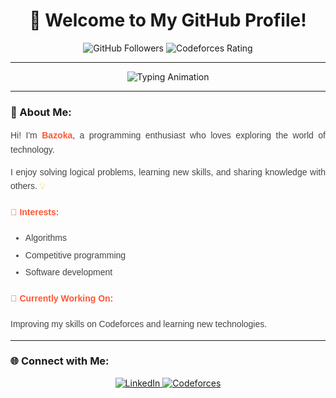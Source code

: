 <h1 align="center">👋 Welcome to My GitHub Profile!</h1>

<p align="center">
  <img src="https://img.shields.io/github/followers/Bazoka?label=Followers&style=social" alt="GitHub Followers">
  <img src="https://img.shields.io/badge/Codeforces-814-orange" alt="Codeforces Rating">
</p>

---

<p align="center">
  <img src="https://readme-typing-svg.herokuapp.com?font=Fira+Code&weight=600&size=20&duration=3000&pause=500&color=FF5733&center=true&width=500&lines=💻+Passionate+about+Programming;🎯+Enjoys+Solving+Complex+Problems;🚀+Always+Learning+Something+New!" alt="Typing Animation">
</p>

---

### 🌟 About Me:
<div style="font-family: 'Arial', sans-serif; font-size: 14px; line-height: 1.6; text-align: justify; color: #444;">
  <p>Hi! I'm <b style="color: #FF5733;">Bazoka</b>, a programming enthusiast who loves exploring the world of technology.</p>
  <p>I enjoy solving logical problems, learning new skills, and sharing knowledge with others. <span style="color: #FFC300;">💡</span></p>
  
  <h4 style="color: #FF5733;">🎯 Interests:</h4>
  <ul>
    <li style="margin-bottom: 5px;">Algorithms</li>
    <li style="margin-bottom: 5px;">Competitive programming</li>
    <li style="margin-bottom: 5px;">Software development</li>
  </ul>
  
  <h4 style="color: #FF5733;">🌱 Currently Working On:</h4>
  <p>Improving my skills on Codeforces and learning new technologies.</p>
</div>

---

### 🌐 Connect with Me:

<p align="center">
  <a href="https://www.linkedin.com/in/Bazoka" target="_blank">
    <img src="https://img.shields.io/badge/LinkedIn-Connect-blue?style=for-the-badge&logo=linkedin" alt="LinkedIn">
  </a>
  <a href="https://codeforces.com/profile/Bazoka" target="_blank">
    <img src="https://img.shields.io/badge/Codeforces-814-orange?style=for-the-badge&logo=codeforces" alt="Codeforces">
  </a>
</p>
